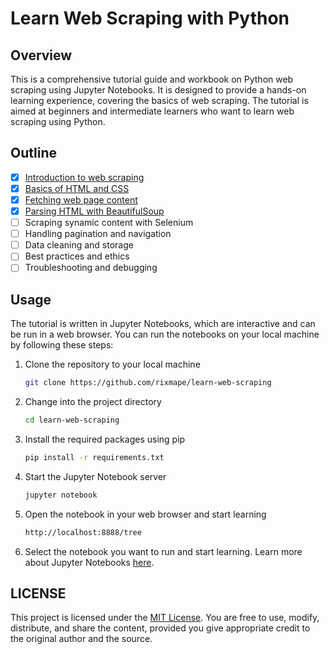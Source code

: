 # Learn Web Scraping with Python

## Overview

This is a comprehensive tutorial guide and workbook on Python web scraping using Jupyter Notebooks. It is designed to provide a hands-on learning experience, covering the basics of web scraping. The tutorial is aimed at beginners and intermediate learners who want to learn web scraping using Python.

## Outline

- [X] [Introduction to web scraping](01-introduction.ipynb)
- [X] [Basics of HTML and CSS](02-basics-of-html-and-css.ipynb)
- [X] [Fetching web page content](03-fetching-web-page-content.ipynb)
- [X] [Parsing HTML with BeautifulSoup](04-parsing-with-beautifulsoup.ipynb)
- [ ] Scraping synamic content with Selenium
- [ ] Handling pagination and navigation
- [ ] Data cleaning and storage
- [ ] Best practices and ethics
- [ ] Troubleshooting and debugging

## Usage

The tutorial is written in Jupyter Notebooks, which are interactive and can be run in a web browser. You can run the notebooks on your local machine by following these steps:

1. Clone the repository to your local machine

    ```bash
    git clone https://github.com/rixmape/learn-web-scraping
    ```

2. Change into the project directory

    ```bash
    cd learn-web-scraping
    ```

3. Install the required packages using pip

    ```bash
    pip install -r requirements.txt
    ```

4. Start the Jupyter Notebook server

    ```bash
    jupyter notebook
    ```

5. Open the notebook in your web browser and start learning

    ```bash
    http://localhost:8888/tree
    ```

6. Select the notebook you want to run and start learning. Learn more about Jupyter Notebooks [here](https://docs.jupyter.org/en/latest/).

## LICENSE

This project is licensed under the [MIT License](LICENSE). You are free to use, modify, distribute, and share the content, provided you give appropriate credit to the original author and the source.
